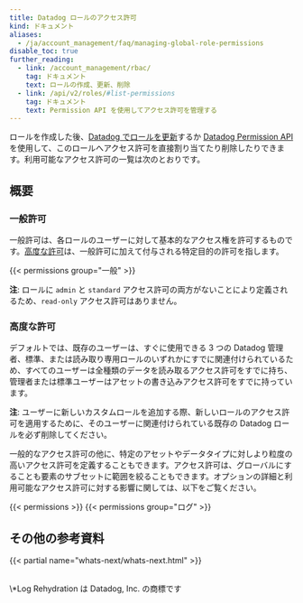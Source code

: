 ```yaml
---
title: Datadog ロールのアクセス許可
kind: ドキュメント
aliases:
  - /ja/account_management/faq/managing-global-role-permissions
disable_toc: true
further_reading:
  - link: /account_management/rbac/
    tag: ドキュメント
    text: ロールの作成、更新、削除
  - link: /api/v2/roles/#list-permissions
    tag: ドキュメント
    text: Permission API を使用してアクセス許可を管理する
---
```

ロールを作成した後、[Datadog でロールを更新][1]するか [Datadog Permission API][2] を使用して、このロールへアクセス許可を直接割り当てたり削除したりできます。利用可能なアクセス許可の一覧は次のとおりです。

## 概要

### 一般許可

一般許可は、各ロールのユーザーに対して基本的なアクセス権を許可するものです。[高度な許可](#advanced-permissions)は、一般許可に加えて付与される特定目的の許可を指します。

{{< permissions group="一般" >}}

**注**: ロールに `admin` と `standard` アクセス許可の両方がないことにより定義されるため、`read-only` アクセス許可はありません。

### 高度な許可

デフォルトでは、既存のユーザーは、すぐに使用できる 3 つの Datadog 管理者、標準、または読み取り専用ロールのいずれかにすでに関連付けられているため、すべてのユーザーは全種類のデータを読み取るアクセス許可をすでに持ち、管理者または標準ユーザーはアセットの書き込みアクセス許可をすでに持っています。

**注**: ユーザーに新しいカスタムロールを追加する際、新しいロールのアクセス許可を適用するために、そのユーザーに関連付けられている既存の Datadog ロールを必ず削除してください。

一般的なアクセス許可の他に、特定のアセットやデータタイプに対しより粒度の高いアクセス許可を定義することもできます。アクセス許可は、グローバルにすることも要素のサブセットに範囲を絞ることもできます。オプションの詳細と利用可能なアクセス許可に対する影響に関しては、以下をご覧ください。

{{< permissions >}}
{{< permissions group="ログ" >}}

## その他の参考資料

{{< partial name="whats-next/whats-next.html" >}}

<br>
\*Log Rehydration は Datadog, Inc. の商標です

[1]: /ja/account_management/users/#edit-a-user-s-roles
[2]: /ja/api/v2/roles/#list-permissions